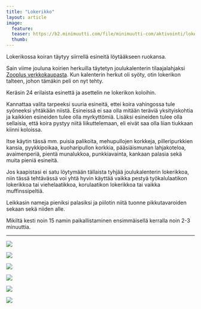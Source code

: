 ```yaml
---
title: "Lokerikko"
layout: article
image:
  feature:
  teaser: https://b2.minimuutti.com/file/minimuutti-com/aktivointi/lokerikko/DS08655-245px.jpg
  thumb:
---
```


Lokerikossa koiran täytyy siirrellä esineitä löytääkseen ruokansa.

Sain viime jouluna koirien herkuilla täytetyn joulukalenterin tilaajalahjaksi [Zooplus verkkokaupasta](http://clk.tradedoubler.com/click?p(210840)a(2526211)g(19927404)url(http://www.zooplus.fi/)). Kun kalenterin herkut oli syöty, otin lokerikon talteen, johon tämäkin peli on nyt tehty.

Keräsin 24 erilaista esinettä ja asettelin ne lokerikon koloihin.

Kannattaa valita tarpeeksi suuria esineitä, ettei koira vahingossa tule syöneeksi yhtäkään niistä. Esineissä ei saa olla mitään teräviä yksityiskohtia ja kaikkien esineiden tulee olla myrkyttömiä. Lisäksi esineiden tulee olla sellaisia, että koira pystyy niitä liikuttelemaan, eli eivät saa olla liian tiukkaan kiinni koloissa.

Itse käytin tässä mm. puisia palikoita, mehupullojen korkkeja, pilleripurkkien kansia, pyykkipoikaa, kuoharipullon korkkia, pääsiäismunan lahjakoteloa, avaimenperiä, pientä munalukkoa, punkkiavainta, kankaan palasia sekä muita pieniä esineitä.

Jos kaapistasi ei satu löytymään tällaista tyhjää joulukalenterin lokerikkoa, niin tässä tehtävässä voi yhtä hyvin käyttää vaikka pestyä työkalulaatikon lokerikkoa tai viehelaatikkoa, korulaatikon lokerikkoa tai vaikka muffinssipeltiä.

Leikkasin nameja pieniksi palasiksi ja piilotin niitä tuonne pikkutavaroiden sekaan sekä niiden alle.

Mikiltä kesti noin 15 namin paikallistaminen ensimmäisellä kerralla noin 2-3 minuuttia.

---

[![](https://b2.minimuutti.com/file/minimuutti-com/aktivointi/lokerikko/DS08692-800px.jpg)](https://dl.dropboxusercontent.com/sh/ea1wtnz7z734o12/AACLRM7hTaa6yN26v0Vx-iXma/aktivointi/lokerikko/DS08692.jpg)

[![](https://b2.minimuutti.com/file/minimuutti-com/aktivointi/lokerikko/DS08485-800px.jpg)](https://dl.dropboxusercontent.com/sh/ea1wtnz7z734o12/AABvxrbHls8R8Y6KisQorX2va/aktivointi/lokerikko/DS08485.jpg)

[![](https://b2.minimuutti.com/file/minimuutti-com/aktivointi/lokerikko/DS08590-800px.jpg)](https://dl.dropboxusercontent.com/sh/ea1wtnz7z734o12/AAC4B8VOfwvnqbeseqntEX2Ra/aktivointi/lokerikko/DS08590.jpg)

[![](https://b2.minimuutti.com/file/minimuutti-com/aktivointi/lokerikko/DS08597-800px.jpg)](https://dl.dropboxusercontent.com/sh/ea1wtnz7z734o12/AADA8Rsl_3k0L2a0A4I8WZ6Ra/aktivointi/lokerikko/DS08597.jpg)

[![](https://b2.minimuutti.com/file/minimuutti-com/aktivointi/lokerikko/DS08615-800px.jpg)](https://dl.dropboxusercontent.com/sh/ea1wtnz7z734o12/AAA8YmKQbeSR9AmI2I3IGZhba/aktivointi/lokerikko/DS08615.jpg)

[![](https://b2.minimuutti.com/file/minimuutti-com/aktivointi/lokerikko/DS08655-800px.jpg)](https://dl.dropboxusercontent.com/sh/ea1wtnz7z734o12/AABVKJCZkc_xHnDDUS0fVCBxa/aktivointi/lokerikko/DS08655.jpg)
